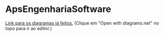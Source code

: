 # ApsEngenhariaSoftware

[Link para os diagramas já feitos.](https://drive.google.com/file/d/1ML6F0jol1zF82jmAL5qpK01oPOtXTr7F/view?usp=sharing)
(Clique em "Open with diagrams.net" no topo para ir ao editor.)
